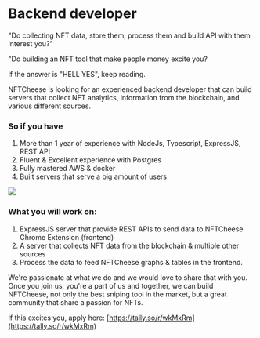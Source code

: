 # Backend developer

"Do collecting NFT data, store them, process them and build API with them interest you?"

"Do building an NFT tool that make people money excite you?



If the answer is "HELL YES", keep reading.



NFTCheese is looking for an experienced backend developer that can build servers that collect NFT analytics, information from the blockchain, and various different sources.&#x20;

### So if you have

1. More than 1 year of experience with NodeJs, Typescript, ExpressJS, REST API
2. Fluent & Excellent experience with Postgres
3. Fully mastered AWS & docker
4. Built servers that serve a big amount of users

![](https://media.giphy.com/media/4PUi7D0wFLibeWB6Mh/giphy.gif)

### What you will work on:

1. ExpressJS server that provide REST APIs to send data to NFTCheese Chrome Extension (frontend)
2. A server that collects NFT data from the blockchain & multiple other sources
3. Process the data to feed NFTCheese graphs & tables in the frontend.

We're passionate at what we do and we would love to share that with you. Once you join us, you're a part of us and together, we can build NFTCheese, not only the best sniping tool in the market, but a great community that share a passion for NFTs.

If this excites you, apply here: [https://tally.so/r/wkMxRm](https://tally.so/r/wkMxRm)
